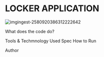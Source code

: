 # LOCKER APPLICATION 

![imgingest-2580920386312222642](https://user-images.githubusercontent.com/61909695/94593598-ef723c80-02a6-11eb-9a58-3273012e5bd1.png)


What does the code do?

Tools & Techmnology Used
Spec
How to Run

Author

